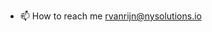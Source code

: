 - 📫 How to reach me rvanrijn@nysolutions.io

<!---
rijnr/rijnr is a ✨ special ✨ repository because its `README.md` (this file) appears on your GitHub profile.
You can click the Preview link to take a look at your changes.
--->
